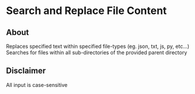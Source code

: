 # Search and Replace File Content 

## About
Replaces specified text within specified file-types (eg. json, txt, js, py, etc...) 
Searches for files within all sub-directories of the provided parent directory 

## Disclaimer 
All input is case-sensitive 
